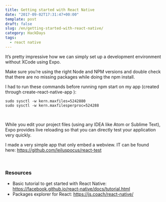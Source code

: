```yaml
---
title: Getting started with React Native
date: "2017-09-02T17:31:47+00:00"
template: post
draft: false
slug: /en/getting-started-with-react-native/
category: HackDays
tags:
  - react native
---
```


It&rsquo;s pretty impressive how we can simply set up a development environment without XCode using Expo.

Make sure you&rsquo;re using the right Node and NPM versions and double check that there are no missing packages while doing the npm install.

I had to run these commands before running npm start on my app (created through create-react-native-app ):

```shell 
sudo sysctl -w kern.maxfiles=5242880
sudo sysctl -w kern.maxfilesperproc=524288
```
 

While you edit your project files (using any IDEA like Atom or Sublime Text), Expo provides live reloading so that you can directly test your application very quickly.

I made a very simple app that only embed a webview. IT can be found here: https://github.com/leiluspocus/react-test

 

### Resources 

* Basic tutorial to get started with React Native: https://facebook.github.io/react-native/docs/tutorial.html
* Packages explorer for React: https://js.coach/react-native/

 

<!-- AddThis Advanced Settings generic via filter on the_content -->

<!-- AddThis Share Buttons generic via filter on the_content -->